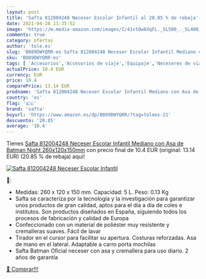 ```yaml
---
layout: post
title: 'Safta 812004248 Neceser Escolar Infantil al 20.85 % de rebaja'
date: 2021-04-28 11:35:52
image: 'https://m.media-amazon.com/images/I/41vtOw6XqFL._SL500_._SL400_.jpg'
comments: true
category: ofertas
author: 'tole.es'
slug: 'B089DWYQRR-es Safta 812004248 Neceser Escolar Infantil Mediano con Asa...'
sku: 'B089DWYQRR-es'
tags: [ 'Accesorios','Accesorios de viaje','Equipaje','Neceseres de viaje','escolar','safta', ]
actualPrice: 10.4 EUR
currency: EUR
price: 10.4
comparePrice: 13.14 EUR
prodname: 'Safta 812004248 Neceser Escolar Infantil Mediano con Asa de Batman Night  260x120x150mm'
country: 'es'
flag: '🇪🇸'
brand: 'safta'
buyurl: 'https://www.amazon.es/dp/B089DWYQRR/?tag=tolees-21'
descuento: '20.85'
average: '10.4'
---
```


Tienes [Safta 812004248 Neceser Escolar Infantil Mediano con Asa de Batman Night  260x120x150mm](https://www.amazon.es/dp/B089DWYQRR/?tag=tolees-21) con precio final de  10.4 EUR (original: 13.14 EUR) (20.85 %  de rebaja) aqui!

[![Safta 812004248 Neceser Escolar Infantil](https://m.media-amazon.com/images/I/41vtOw6XqFL._SL500_._SL400_.jpg)](https://www.amazon.es/dp/B089DWYQRR/?tag=tolees-21)

🔎:

- Medidas: 260 x 120 x 150 mm. Capacidad: 5 L. Peso: 0.13 Kg
- Safta se caracteriza por la tecnología y la investigación para garantizar unos productos de gran calidad, aptos para el día a día de coles e institutos. Son productos diseñados en España, siguiendo todos los procesos de fabricación y calidad de Europa
- Confeccionado con un material de poliéster muy resistente y cremalleras suaves. Fácil de lavar
- Tirador en el cursor para facilitar su apertura. Costuras reforzadas. Asa de mano en el lateral. Adaptable a carro porta mochilas
- Safta Batman Oficial neceser con asa y cremallera para uso diario. 2 años de garantía

[🛒 Comprar!!!](https://www.amazon.es/dp/B089DWYQRR/?tag=tolees-21)
